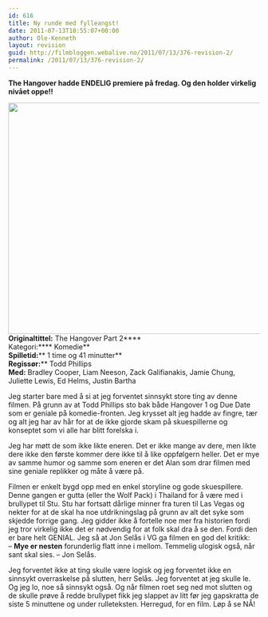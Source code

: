 ```yaml
---
id: 616
title: Ny runde med fylleangst!
date: 2011-07-13T18:55:07+00:00
author: Ole-Kenneth
layout: revision
guid: http://filmbloggen.webalive.no/2011/07/13/376-revision-2/
permalink: /2011/07/13/376-revision-2/
---
```

**The Hangover hadde ENDELIG premiere på fredag. Og den holder virkelig nivået oppe!!**

[<img class="alignnone size-large wp-image-614" title="The Hangover Part II" src="http://filmbloggen.webalive.no/files/2011/05/hangover-2-e1310576095397-620x463.jpg" alt="" width="620" height="463" />](http://filmbloggen.webalive.no/files/2011/05/hangover-2.jpg)  
****Originaltittel:**** The Hangover Part 2****  
Kategori:**** Komedie**  
**Spilletid:**** 1 time og 41 minutter**  
**Regissør:**** Todd Phillips  
**Med:** Bradley Cooper, Liam Neeson, Zack Galifianakis, Jamie Chung, Juliette Lewis, Ed Helms, Justin Bartha

Jeg starter bare med å si at jeg forventet sinnsykt store ting av denne filmen. På grunn av at Todd Phillips sto bak både Hangover 1 og Due Date som er geniale på komedie-fronten. Jeg krysset alt jeg hadde av fingre, tær og alt jeg har av hår for at de ikke gjorde skam på skuespillerne og konseptet som vi alle har blitt forelska i.

Jeg har møtt de som ikke likte eneren. Det er ikke mange av dere, men likte dere ikke den første kommer dere ikke til å like oppfølgern heller. Det er mye av samme humor og samme som eneren er det Alan som drar filmen med sine geniale replikker og måte å være på.

Filmen er enkelt bygd opp med en enkel storyline og gode skuespillere. Denne gangen er gutta (eller the Wolf Pack) i Thailand for å være med i brullypet til Stu. Stu har fortsatt dårlige minner fra turen til Las Vegas og nekter for at de skal ha noe utdrikningslag på grunn av alt det syke som skjedde forrige gang. Jeg gidder ikke å fortelle noe mer fra historien fordi jeg tror virkelig ikke det er nødvendig for at folk skal dra å se den. Fordi den er bare helt GENIAL. Jeg så at Jon Selås i VG ga filmen en god del kritikk:  
&#8211; **Mye er nesten** forunderlig flatt inne i mellom. Temmelig ulogisk også, når sant skal sies. &#8211; Jon Selås.

Jeg forventet ikke at ting skulle være logisk og jeg forventet ikke en sinnsykt overraskelse på slutten, herr Selås. Jeg forventet at jeg skulle le. Og jeg lo, noe så sinnsykt også. Og når filmen roet seg ned mot slutten og de skulle prøve å redde brullypet fikk jeg slappet av litt før jeg gapskratta de siste 5 minuttene og under rulleteksten. Herregud, for en film. Løp å se NÅ!